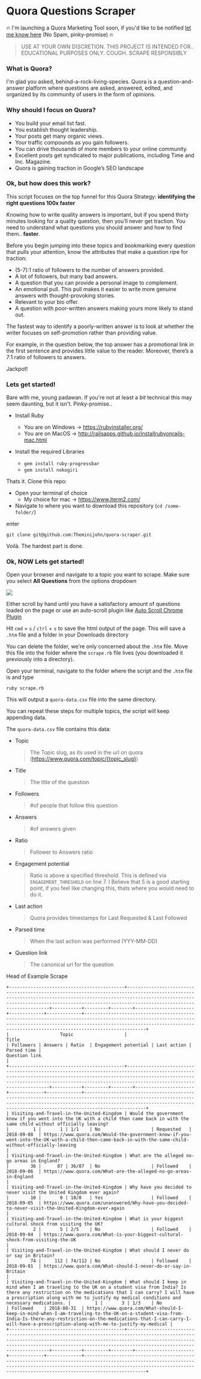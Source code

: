# Quora Questions Scraper

🔥 I'm launching a Quora Marketing Tool soon, if you'd like to be notified [let me know here](https://forms.gle/6xDTyjCM6mj8TbPK7) (No Spam, pinky-promise) 🔥

> USE AT YOUR OWN DISCRETION. THIS PROJECT IS INTENDED FOR.. EDUCATIONAL PURPOSES ONLY. COUGH. SCRAPE RESPONSIBLY

### What is Quora?
I'm glad you asked, behind-a-rock-living-species. Quora is a question-and-answer platform where questions are asked, answered, edited, and organized by its community of users in the form of opinions.

### Why should I focus on Quora?
- You build your email list fast.
- You establish thought leadership.
- Your posts get many organic views.
- Your traffic compounds as you gain followers.
- You can drive thousands of more members to your online community.
- Excellent posts get syndicated to major publications, including Time and Inc. Magazine.
- Quora is gaining traction in Google’s SEO landscape

### Ok, but how does this work?
This script focuses on the top funnel for this Quora Strategy: **identifying the right questions 100x  faster**

Knowing how to write quality answers is important, but if you spend thirty minutes looking for a quality question, then you’ll never get traction. You need to understand what questions you should answer and how to find them.. **faster**.

Before you begin jumping into these topics and bookmarking every question that pulls your attention, know the attributes that make a question ripe for traction:

- (5-7):1 ratio of followers to the number of answers provided.
- A lot of followers, but many bad answers.
- A question that you can provide a personal image to complement.
- An emotional pull. This pull makes it easier to write more genuine answers with thought-provoking stories.
- Relevant to your bio offer.
- A question with poor-written answers making yours more likely to stand out.

The fastest way to identify a poorly-written answer is to look at whether the writer focuses on self-promotion rather than providing value.

For example, in the question below, the top answer has a promotional link in the first sentence and provides little value to the reader. Moreover, there’s a 7:1 ratio of followers to answers.

Jackpot!

### Lets get started!

Bare with me, young padawan. If you're not at least a _bit_ technical this may seem daunting, but it isn't. Pinky-promise..

- Install Ruby
  - You are on Windows -> https://rubyinstaller.org/
  - You are on MacOS -> http://railsapps.github.io/installrubyonrails-mac.html

- Install the required Libraries
  - `gem install ruby-progressbar`
  - `gem install nokogiri`

Thats it. Clone this repo:

- Open your terminal of choice
  - My choice for mac -> https://www.iterm2.com/
- Navigate to where you want to download this repository (`cd /some-folder/`)

enter
```
git clone git@github.com:Theminijohn/quora-scraper.git
```

Voilà. The hardest part is done.

### Ok, NOW Lets get started!

Open your browser and navigate to a topic you want to scrape. Make sure you select **All Questions** from the options dropdown

![](https://i.imgur.com/aHOrvxF.png)

Either scroll by hand until you have a satisfactory amount of questions loaded on the page or use an auto-scroll plugin like [Auto Scroll Chrome Plugin](https://chrome.google.com/webstore/detail/autoscroll/occjjkgifpmdgodlplnacmkejpdionan?hl=en)

Hit `cmd` + `s` / `ctrl` + `s` to save the html output of the page. This will save a `.htm` file and a folder in your Downloads directory

You can delete the folder, we're only concerned about the `.htm` file. Move this file into the folder where the `scrape.rb` file lives (you downloaded it previously into a directory).

Open your terminal, navigate to the folder where the script and the `.htm` file is and type

```
ruby scrape.rb
```

This will output a `quora-data.csv` file into the same directory.

You can repeat these steps for multiple topics, the script will keep appending data.

The `quora-data.csv` file contains this data:

- Topic
  > The Topic slug, as its used in the url on quora (https://www.quora.com/topic/{topic_slug})
- Title
  > The title of the question
- Followers
  > #of people that follow this question
- Answers
  > #of answers given
- Ratio
  > Follower to Answers ratio
- Engagement potential
  > Ratio is above a specified threshold. This is defined via `ENGAGEMENT_THRESHOLD` on line 7. I Believe that 5 is a good starting point, if you feel like changing this, thats where you would need to do it.
- Last action
  > Quora provides timestamps for Last Requested & Last Followed
- Parsed time
  > When the last action was performed (YYY-MM-DD)
- Question link
  > The canonical url for the question



Head of Example Scrape
```
+-------------------------------------------+-----------------------------------------------------------------------------------------------------------------------------------------------------------------------------------------------------------------------------------------------------------+-----------+---------+--------+----------------------+-------------+-------------+-----------------------------------------------------------------------------------------------------------------------------------------------------------------------------------------------------------------------------------------+
|                   Topic                   |                                                                                                                           Title                                                                                                                           | Followers | Answers | Ratio  | Engagement potential | Last action | Parsed time |                                                                                                              Question link                                                                                                              |
+-------------------------------------------+-----------------------------------------------------------------------------------------------------------------------------------------------------------------------------------------------------------------------------------------------------------+-----------+---------+--------+----------------------+-------------+-------------+-----------------------------------------------------------------------------------------------------------------------------------------------------------------------------------------------------------------------------------------+
| Visiting-and-Travel-in-the-United-Kingdom | Would the government know if you went into the UK with a child then came back in with the same child without officially leaving?                                                                                                                          |         1 |       1 | 1/1    | No                   | Requested   | 2018-09-08  | https://www.quora.com/Would-the-government-know-if-you-went-into-the-UK-with-a-child-then-came-back-in-with-the-same-child-without-officially-leaving                                                                                   |
| Visiting-and-Travel-in-the-United-Kingdom | What are the alleged no-go areas in England?                                                                                                                                                                                                              |        36 |      87 | 36/87  | No                   | Followed    | 2018-09-06  | https://www.quora.com/What-are-the-alleged-no-go-areas-in-England                                                                                                                                                                       |
| Visiting-and-Travel-in-the-United-Kingdom | Why have you decided to never visit the United Kingdom ever again?                                                                                                                                                                                        |        10 |       0 | 10/0   | Yes                  | Followed    | 2018-09-05  | https://www.quora.com/unanswered/Why-have-you-decided-to-never-visit-the-United-Kingdom-ever-again                                                                                                                                      |
| Visiting-and-Travel-in-the-United-Kingdom | What is your biggest cultural shock from visiting the UK?                                                                                                                                                                                                 |         2 |       5 | 2/5    | No                   | Followed    | 2018-09-04  | https://www.quora.com/What-is-your-biggest-cultural-shock-from-visiting-the-UK                                                                                                                                                          |
| Visiting-and-Travel-in-the-United-Kingdom | What should I never do or say in Britain?                                                                                                                                                                                                                 |        74 |     112 | 74/112 | No                   | Followed    | 2018-09-01  | https://www.quora.com/What-should-I-never-do-or-say-in-Britain                                                                                                                                                                          |
| Visiting-and-Travel-in-the-United-Kingdom | What should I keep in mind when I am traveling to the UK on a student visa from India? Is there any restriction on the medications that I can carry? I will have a prescription along with me to justify my medical conditions and necessary medications. |         1 |       3 | 1/3    | No                   | Followed    | 2018-08-31  | https://www.quora.com/What-should-I-keep-in-mind-when-I-am-traveling-to-the-UK-on-a-student-visa-from-India-Is-there-any-restriction-on-the-medications-that-I-can-carry-I-will-have-a-prescription-along-with-me-to-justify-my-medical |
+-------------------------------------------+-----------------------------------------------------------------------------------------------------------------------------------------------------------------------------------------------------------------------------------------------------------+-----------+---------+--------+----------------------+-------------+-------------+-----------------------------------------------------------------------------------------------------------------------------------------------------------------------------------------------------------------------------------------+
```
